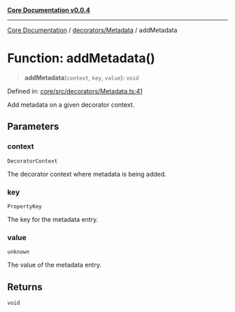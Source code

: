 [**Core Documentation v0.0.4**](../../../README.md)

***

[Core Documentation](../../../modules.md) / [decorators/Metadata](../README.md) / addMetadata

# Function: addMetadata()

> **addMetadata**(`context`, `key`, `value`): `void`

Defined in: [core/src/decorators/Metadata.ts:41](https://github.com/stonemjs/core/blob/93efe04ef1a71ad6f49c3b315da54d45ace50f23/src/decorators/Metadata.ts#L41)

Add metadata on a given decorator context.

## Parameters

### context

`DecoratorContext`

The decorator context where metadata is being added.

### key

`PropertyKey`

The key for the metadata entry.

### value

`unknown`

The value of the metadata entry.

## Returns

`void`
